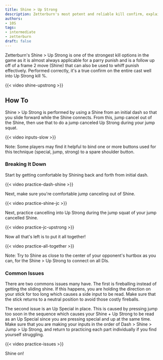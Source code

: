 ```yaml
---
title: Shine > Up Strong
description: Zetterburn's most potent and reliable kill confirm, explained
authors:
- 10S
tags:
- intermediate
- zetterburn
draft: false
---
```


Zetterburn's Shine > Up Strong is one of the strongest kill options in the game as it is almost always applicable for a parry punish and is a follow up off of a frame 2 move (Shine) that can also be used to whiff punish effectively. Performed correctly, it's a true confirm on the entire cast well into Up Strong kill %.

{{< video shine-upstrong >}}

## How To

Shine > Up Strong is performed by using a Shine from an initial dash so that you slide forward while the Shine connects. From this, jump cancel out of the Shine, then use that to do a jump canceled Up Strong during your jump squat.

{{< video inputs-slow >}}

Note: Some players may find it helpful to bind one or more buttons used for this technique (special, jump, strong) to a spare shoulder button.

### Breaking It Down

Start by getting comfortable by Shining back and forth from initial dash.

{{< video practice-dash-shine >}}

Next, make sure you're comfortable jump canceling out of Shine.

{{< video practice-shine-jc >}}

Next, practice cancelling into Up Strong during the jump squat of your jump cancelled Shine.

{{< video practice-jc-upstrong >}}

Now all that's left is to put it all together!

{{< video practice-all-together >}}

Note: Try to Shine as close to the center of your opponent's hurtbox as you can, for the Shine > Up Strong to connect on all DIs.

### Common Issues

There are two commons issues many have. The first is fireballing instead of getting the sliding shine. If this happens, you are holding the direction on your stick for too long which causes a side input to be read. Make sure that the stick returns to a neutral position to avoid those costly fireballs. 

The second issue is an Up Special in place. This is caused by pressing jump too soon in the sequence which causes your Shine + Up Strong to be read as an Up Special since you are pressing special and up at the same time. Make sure that you are making your inputs in the order of Dash > Shine > Jump > Up Strong, and return to practicing each part individually if you find yourself struggling.

{{< video practice-issues >}}

Shine on!
